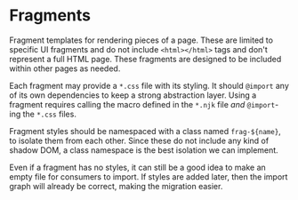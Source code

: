 # Fragments

Fragment templates for rendering pieces of a page. These are limited to specific
UI fragments and do not include `<html></html>` tags and don't represent a full
HTML page. These fragments are designed to be included within other pages as
needed.

Each fragment may provide a `*.css` file with its styling. It should `@import`
any of its own dependencies to keep a strong abstraction layer. Using a fragment
requires calling the macro defined in the `*.njk` file *and* `@import`-ing the
`*.css` files.

Fragment styles should be namespaced with a class named `frag-${name}`, to
isolate them from each other. Since these do not include any kind of shadow DOM,
a class namespace is the best isolation we can implement.

Even if a fragment has no styles, it can still be a good idea to
make an empty file for consumers to import. If styles are added later, then the
import graph will already be correct, making the migration easier.

